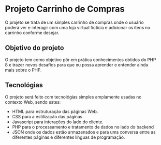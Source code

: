 # Projeto Carrinho de Compras
O projeto se trata de um simples carrinho de compras onde o usuário poderá ver e interagir com uma loja virtual fictícia e adicionar os itens no carrinho conforme desejar.

## Objetivo do projeto
O projeto tem como objetivo pôr em prática conhecimentos obtidos do PHP 8 e trazer novos desafios para que eu possa aprender e entender ainda mais sobre o PHP.

## Tecnológias
O projeto será feito com tecnológias simples amplamente usadas no contexto Web, sendo estes:
- HTML para estruturação das páginas Web.
- CSS para a estilização das páginas.
- Javascript para interações do lado do cliente.
- PHP para o processamento e tratamento de dados no lado do backend
- JSON onde os dados estão armazenados e para uma conversa entre as diferentes páginas e diferentes línguas de programação.
